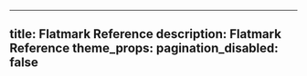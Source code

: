 

---
title: Flatmark Reference
description: Flatmark Reference
theme_props:
  pagination_disabled: false
---





